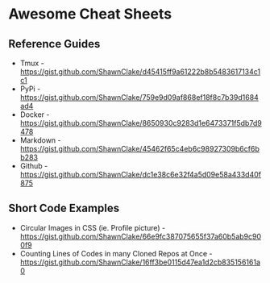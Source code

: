 # Awesome Cheat Sheets

## Reference Guides
* Tmux - https://gist.github.com/ShawnClake/d45415ff9a61222b8b5483617134c1c1
* PyPi - https://gist.github.com/ShawnClake/759e9d09af868ef18f8c7b39d1684ad4
* Docker - https://gist.github.com/ShawnClake/8650930c9283d1e6473371f5db7d9478
* Markdown - https://gist.github.com/ShawnClake/45462f65c4eb6c98927309b6cf6bb283
* Github - https://gist.github.com/ShawnClake/dc1e38c6e32f4a5d09e58a433d40f875

## Short Code Examples
* Circular Images in CSS (ie. Profile picture) - https://gist.github.com/ShawnClake/66e9fc387075655f37a60b5ab9c900f9
* Counting Lines of Codes in many Cloned Repos at Once - https://gist.github.com/ShawnClake/16ff3be0115d47ea1d2cb835156161a0



